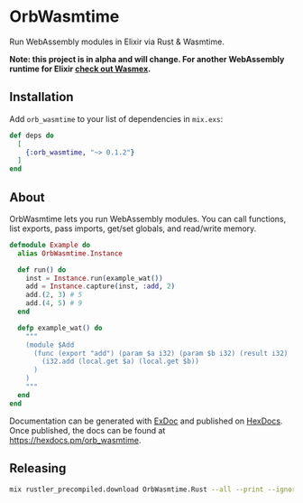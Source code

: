 # OrbWasmtime

Run WebAssembly modules in Elixir via Rust & Wasmtime.

**Note: this project is in alpha and will change. For another WebAssembly runtime for Elixir [check out Wasmex](https://github.com/tessi/wasmex).**

## Installation

Add `orb_wasmtime` to your list of dependencies in `mix.exs`:

```elixir
def deps do
  [
    {:orb_wasmtime, "~> 0.1.2"}
  ]
end
```

## About

OrbWasmtime lets you run WebAssembly modules. You can call functions, list exports, pass imports, get/set globals, and read/write memory.

```elixir
defmodule Example do
  alias OrbWasmtime.Instance

  def run() do
    inst = Instance.run(example_wat())
    add = Instance.capture(inst, :add, 2)
    add.(2, 3) # 5
    add.(4, 5) # 9
  end

  defp example_wat() do
    """
    (module $Add
      (func (export "add") (param $a i32) (param $b i32) (result i32)
        (i32.add (local.get $a) (local.get $b))
      )
    )
    """
  end
end
```

Documentation can be generated with [ExDoc](https://github.com/elixir-lang/ex_doc)
and published on [HexDocs](https://hexdocs.pm). Once published, the docs can
be found at <https://hexdocs.pm/orb_wasmtime>.

## Releasing

```bash
mix rustler_precompiled.download OrbWasmtime.Rust --all --print --ignore-unavailable
```
